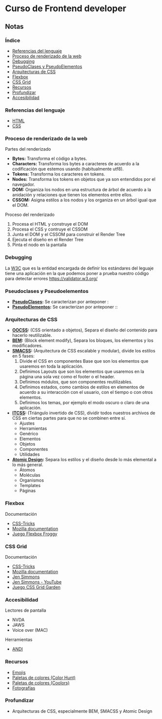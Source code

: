# Curso de Frontend developer



## Notas

### Índice
- [Referencias del lenguaje](#referencias-del-lenguaje)
- [Proceso de renderizado de la web](#proceso-de-renderizado-de-la-web)
- [Debugging](#debugging)
- [PseudoClases y PseudoElementos](#pseudoclases-y-pseudoelementos)
- [Arquitecturas de CSS](#arquitecturas-de-css)
- [Flexbox](#flexbox)
- [CSS Grid](#css-grid)
- [Recursos](#recursos)
- [Profundizar](#profundizar)
- [Accesibilidad](#accesibilidad)

### Referencias del lenguaje

- [HTML](https://htmlreference.io/ "html reference")
- [CSS](https://cssreference.io/ "css reference")

### Proceso de renderizado de la web

Partes del renderizado

- **Bytes:** Transforma el código a bytes.
- **Characters:** Transforma los bytes a caracteres de acuerdo a la codificación que estemos usando (habitualmente  utf8).
- **Tokens:** Transforma los caracteres en tokens.
- **Nodes:** Transforma los tokens en objetos que ya son entendidos por el navegador.
- **DOM:** Organiza los nodos en una estructura de árbol de acuerdo a la anidación y relaciones que tienen los elementos entre ellos.
- **CSSOM:** Asigna estilos a los nodos y los organiza en un árbol igual que el DOM.

Proceso del renderizado

1. Procesa el HTML y construye el DOM
2. Procesa el CSS y contruye el CSSOM
3. Junta el DOM y el CSSOM para construir el Render Tree
4. Ejecuta el diseño en el Render Tree
5. Pinta el nodo en la pantalla

### Debugging

La [W3C](https://www.w3.org/ "World Wide Web Consortium") que es la entidad encargada de definir los estándares del leguaje tiene una aplicación en la que podemos poner a prueba nuestro código para detectar errores <https://validator.w3.org/>

### Pseudoclases y Pseudoelementos

- **[PseudoClases](https://developer.mozilla.org/en-US/docs/Web/CSS/Pseudo-classes):** Se caracterizan por anteponer :
- **[PseudoElementos](https://developer.mozilla.org/en-US/docs/Web/CSS/Pseudo-elements):** Se caracterizan por anteponer ::

### Arquitecturas de CSS

- **[OOCSS](https://www.smashingmagazine.com/2011/12/an-introduction-to-object-oriented-css-oocss/):** (CSS orientado a objetos), Separa el diseño del contenido para hacerlo reutilizable.
- **[BEM](http://getbem.com/introduction/):** (Block element modify), Separa los bloques, los elementos y los modificadores.
- **[SMACSS](http://smacss.com/):** (Arquitectura de CSS escalable y modular), divide los estilos en 5 fases:
    1. Divide el CSS en componentes Base que son los elementos que usaremos en toda la aplicación.
    2. Definimos Layouts que son los elementos que usaremos en la página una sola vez como el footer o el header.
    3. Definimos módulos, que son componentes reutilizables.
    4. Definimos estados, como cambios de estilos en elementos de acuerdo a su interacción con el usuario, con el tiempo o con otros elementos.
    5. Definimos los temas, por ejemplo el modo oscuro o claro de una aplicación.
- **[ITCSS](https://www.xfive.co/blog/itcss-scalable-maintainable-css-architecture/):** (Triángulo invertido de CSS), dividir todos nuestros archivos de CSS en ciertas partes para que no se combinen entre sí.
    - Ajustes
    - Herramientas
    - Genérico
    - Elementos
    - Objetos
    - Componentes
    - Utilidades
- **[Atomic Design](https://bradfrost.com/blog/post/atomic-web-design/):** Separa los estilos y el diseño desde lo más elemental a lo más general.
    - Átomos
    - Moléculas
    - Organismos
    - Templates
    - Páginas

### Flexbox

Documentación

- [CSS-Tricks](https://css-tricks.com/snippets/css/a-guide-to-flexbox/)
- [Mozilla documentation](https://developer.mozilla.org/en-US/docs/Web/CSS/CSS_Flexible_Box_Layout/Basic_Concepts_of_Flexbox)
- [Juego Flexbox Froggy](https://flexboxfroggy.com/#es)

### CSS Grid

Documentación

- [CSS-Tricks](https://css-tricks.com/snippets/css/complete-guide-grid/)
- [Mozilla documentation](https://developer.mozilla.org/en-US/docs/Web/CSS/grid)
- [Jen Simmons](https://labs.jensimmons.com/)
- [Jen Simmons - YouTube](https://www.youtube.com/channel/UC7TizprGknbDalbHplROtag)
- [Juego CSS Grid Garden](https://cssgridgarden.com/#es)

### Accesibilidad

Lectores de pantalla

- NVDA
- JAWS
- Voice over (MAC)

Herramientas

- [ANDI](https://www.ssa.gov/accessibility/andi/help/install.html)

### Recursos

- [Emojis](https://coolsymbol.com/emojis/emoji-for-copy-and-paste.html "Emoji keyboard")
- [Paletas de colores (Color Hunt)](https://colorhunt.co/ "Color hunt")
- [Paletas de colores (Coolors)](https://coolors.co/001514-fbfffe-6b0504-a3320b-e6af2e "coolors")
- [Fotografías](https://www.pexels.com/ "pexels")

### Profundizar

- Arquitecturas de CSS, especialmente BEM, SMACSS y Atomic Design
